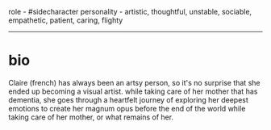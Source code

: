 role - #sidecharacter 
personality - artistic, thoughtful, unstable, sociable, empathetic, patient, caring, flighty

---

# bio
Claire (french) has always been an artsy person, so it's no surprise that she ended up becoming a visual artist. while taking care of her mother that has dementia, she goes through a heartfelt journey of exploring her deepest emotions to create her magnum opus before the end of the world while taking care of her mother, or what remains of her.